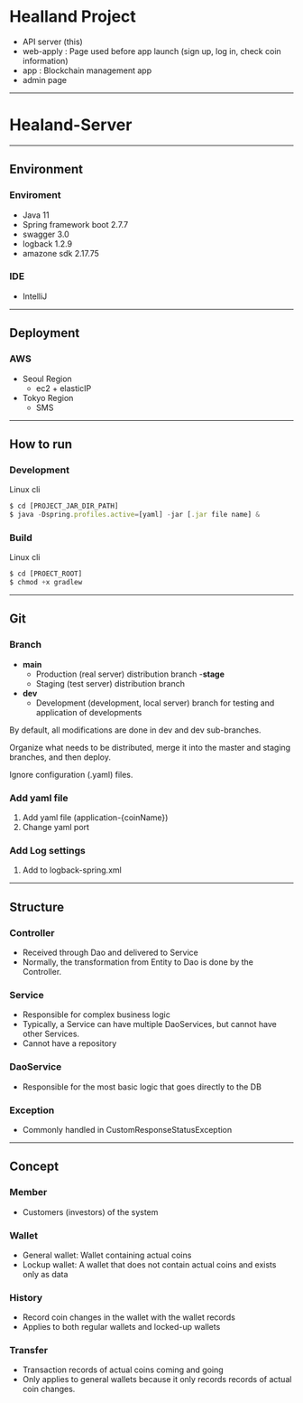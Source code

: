 # Healland Project

- API server (this)
- web-apply : Page used before app launch (sign up, log in, check coin information)
- app : Blockchain management app
- admin page

---

# Healand-Server

---

## Environment

### Enviroment

- Java 11
- Spring framework boot 2.7.7
- swagger 3.0
- logback 1.2.9
- amazone sdk 2.17.75

### IDE

- IntelliJ

---

## Deployment

### AWS

- Seoul Region
  - ec2 + elasticIP
- Tokyo Region
  - SMS

---

## How to run

### Development

Linux cli

```jsx
$ cd [PROJECT_JAR_DIR_PATH]
$ java -Dspring.profiles.active=[yaml] -jar [.jar file name] &
```

### Build

Linux cli

```jsx
$ cd [PROECT_ROOT]
$ chmod +x gradlew
```

---

## Git

### Branch

- **main**
  - Production (real server) distribution branch
-**stage**
  - Staging (test server) distribution branch
- **dev**
  - Development (development, local server) branch for testing and application of developments

By default, all modifications are done in dev and dev sub-branches.

Organize what needs to be distributed, merge it into the master and staging branches, and then deploy.

Ignore configuration (.yaml) files.

### Add yaml file

1. Add yaml file (application-{coinName})
2. Change yaml port

### Add Log settings

1. Add <springProflie> to logback-spring.xml

---

## Structure

### Controller

- Received through Dao and delivered to Service
- Normally, the transformation from Entity to Dao is done by the Controller.

### Service

- Responsible for complex business logic
- Typically, a Service can have multiple DaoServices, but cannot have other Services.
- Cannot have a repository

### DaoService

- Responsible for the most basic logic that goes directly to the DB

### Exception

- Commonly handled in CustomResponseStatusException

---

## Concept

### Member

- Customers (investors) of the system

### Wallet

- General wallet: Wallet containing actual coins
- Lockup wallet: A wallet that does not contain actual coins and exists only as data

### History

- Record coin changes in the wallet with the wallet records
- Applies to both regular wallets and locked-up wallets

### Transfer

- Transaction records of actual coins coming and going
- Only applies to general wallets because it only records records of actual coin changes.
